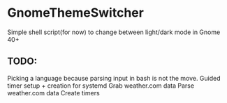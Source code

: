 # GnomeThemeSwitcher
Simple shell script(for now) to change between light/dark mode in Gnome 40+
## TODO:
  Picking a language because parsing input in bash is not the move.
  Guided timer setup + creation for systemd
  Grab weather.com data
  Parse weather.com data
  Create timers
